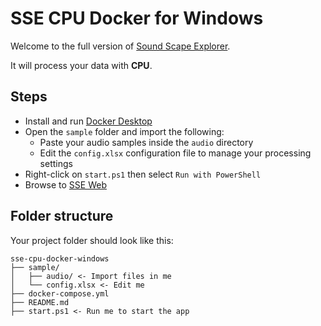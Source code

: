 # SSE CPU Docker for Windows

Welcome to the full version of [Sound Scape Explorer](https://github.com/sound-scape-explorer/sound-scape-explorer).

It will process your data with **CPU**.

## Steps

- Install and run [Docker Desktop](https://www.docker.com/products/docker-desktop)
- Open the `sample` folder and import the following:
  - Paste your audio samples inside the `audio` directory
  - Edit the `config.xlsx` configuration file to manage your processing settings
- Right-click on `start.ps1` then select `Run with PowerShell`
- Browse to [SSE Web](http://localhost:8080)

## Folder structure

Your project folder should look like this:

```
sse-cpu-docker-windows
├── sample/
│   ├── audio/ <- Import files in me
│   └── config.xlsx <- Edit me
├── docker-compose.yml
├── README.md
├── start.ps1 <- Run me to start the app
```
